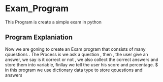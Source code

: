 # Exam_Program
This Program is create a simple exam in python

## Program Explaniation
Now we are goning to create an Exam program that consists of many
qouestions . The Process is we ask a question , then , the user give
an answer, we say is it correct or not , we also collect the correct 
answers and store them into variable, finllay we tell the user his 
score and percentage.
$ in this program we use dictionary data type to store qouestions and answers 
